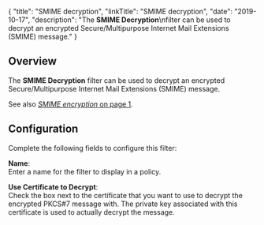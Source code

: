 {
"title": "SMIME decryption",
"linkTitle": "SMIME decryption",
"date": "2019-10-17",
"description": "The **SMIME Decryption**\\nfilter can be used to decrypt an encrypted Secure/Multipurpose Internet Mail Extensions (SMIME) message."
}
﻿
<div id="p_encryption_smime_dec_overview">

Overview
--------

The **SMIME Decryption**
filter can be used to decrypt an encrypted Secure/Multipurpose Internet Mail Extensions (SMIME) message.

See also [*SMIME encryption* on page 1](encryption_smime_enc.htm).

</div>

<div id="p_encryption_smime_dec_conf">

Configuration
-------------

Complete the following fields to configure this filter:

**Name**:\
Enter a name for the filter to display in a policy.

**Use Certificate to Decrypt**:\
Check the box next to the certificate that you want to use to decrypt the encrypted PKCS\#7 message with. The private key associated with this certificate is used to actually decrypt the message.

</div>
